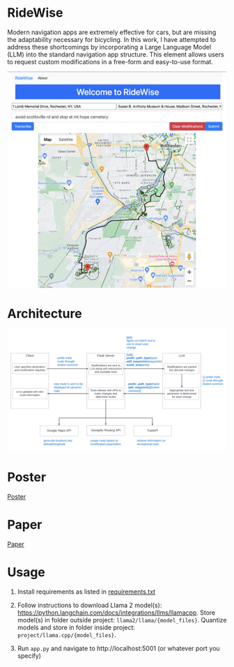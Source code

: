 # RideWise

Modern navigation apps are extremely effective for cars, but are missing the adaptability necessary for bicycling. In this work, I have attempted to address these shortcomings by incorporating a Large Language Model (LLM) into the standard navigation app structure. This element allows users to request custom modifications in a free-form and easy-to-use format.

![Example of Interface](images/interface_example.png)

# Architecture

![Architecture](images/ridewise_architecture.jpg)

# Poster

[Poster](documents/capstone_poster.pdf)

# Paper

[Paper](documents/capstone_final_report.pdf)

# Usage

1. Install requirements as listed in [requirements.txt](requirements.txt)

2. Follow instructions to download Llama 2 model(s): https://python.langchain.com/docs/integrations/llms/llamacpp. Store model(s) in folder outside project: `llama2/llama/{model_files}`. Quantize models and store in folder inside project: `project/llama.cpp/{model_files}`.

3. Run `app.py` and navigate to http://localhost:5001 (or whatever port you specify)
